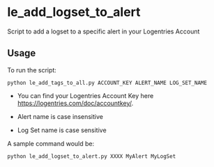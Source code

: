 le\_add\_logset\_to\_alert
======================

Script to add a logset to a specific alert in your Logentries Account

Usage
-----

To run the script:

    python le_add_tags_to_all.py ACCOUNT_KEY ALERT_NAME LOG_SET_NAME

* You can find your Logentries Account Key here https://logentries.com/doc/accountkey/.

* Alert name is case insensitive

* Log Set name is case sensitive

A sample command would be:

    python le_add_logset_to_alert.py XXXX MyAlert MyLogSet

